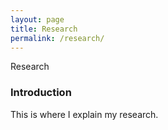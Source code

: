 ```yaml
---
layout: page
title: Research
permalink: /research/
---
```


Research

### Introduction

This is where I explain my research.